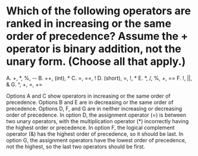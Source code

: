 # Which of the following operators are ranked in increasing or the same order of precedence? Assume the + operator is binary addition, not the unary form. (Choose all that apply.)
A. +, *, %, --
B. ++, (int), *
C. =, ==, !
D. (short), =, !, *
E. *, /, %, +, ==
F. !, ||, &
G. ^, +, =, +=

Options A and C show operators in increasing or the same order of precedence.
Options B and E are in decreasing or the same order of precedence.
Options D, F, and G are in neither increasing or decreasing order of precedence.
In option D, the assignment operator (=) is between two unary operators, with the multiplication operator (*) incorrectly having the highest order or precedence.
In option F, the logical complement operator (&) has the highest order of precedence, so it should be last.
In option G, the assignment operators have the lowest order of precedence, not the highest, so the last two operators should be first.
